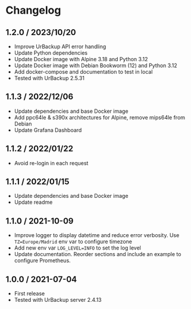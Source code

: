 # Changelog

## 1.2.0 / 2023/10/20

* Improve UrBackup API error handling
* Update Python dependencies
* Update Docker image with Alpine 3.18 and Python 3.12
* Update Docker image with Debian Bookworm (12) and Python 3.12
* Add docker-compose and documentation to test in local
* Tested with UrBackup 2.5.31

## 1.1.3 / 2022/12/06

* Update dependencies and base Docker image
* Add ppc64le & s390x architectures for Alpine, remove mips64le from Debian
* Update Grafana Dashboard

## 1.1.2 / 2022/01/22

* Avoid re-login in each request

## 1.1.1 / 2022/01/15

* Update dependencies and base Docker image
* Update readme

## 1.1.0 / 2021-10-09

* Improve logger to display datetime and reduce error verbosity. Use `TZ=Europe/Madrid` env var to configure timezone
* Add new env var `LOG_LEVEL=INFO` to set the log level
* Update documentation. Reorder sections and include an example to configure Prometheus.

## 1.0.0 / 2021-07-04

* First release
* Tested with UrBackup server 2.4.13
